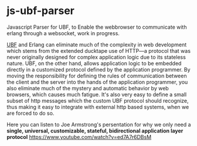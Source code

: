 # js-ubf-parser
Javascript Parser for UBF, to Enable the webbrowser to communicate with erlang through a websocket, work in progress.

[UBF](https://ubf.github.io/ubf/) and Erlang can eliminate much of the complexity in web development which stems from the extended ducktape use of HTTP—a protocol that was never originally designed for complex application logic due to its stateless nature. UBF, on the other hand, allows application logic to be embedded directly in a customized protocol defined by the application programmer. By moving the responsibility for defining the rules of communication between the client and the server into the hands of the application programmer, you also eliminate much of the mystery and automatic behavior by web browsers, which causes much fatigue. It's also very easy to define a small subset of http messages which the custom UBF protocol should recognize, thus making it easy to integrate with external http based systems, when we are forced to do so.  

Here you can listen to Joe Armstrong's persentation for why we only need a **single, universal, customizable, stateful, bidirectional application layer protocol** 
https://www.youtube.com/watch?v=ed7A7r6DBsM

